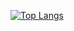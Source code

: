 


[![Top Langs](https://github-readme-stats.vercel.app/api/top-langs/?username=matheusbonjour&langs_count=4)](https://github.com/anuraghazra/github-readme-stats)
